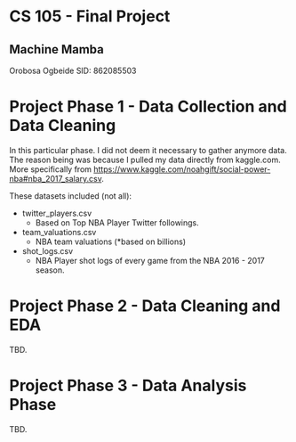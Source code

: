 # CS 105 - Final Project 
## Machine Mamba 
Orobosa Ogbeide
SID: 862085503


# Project Phase 1 - Data Collection and Data Cleaning
In this particular phase. I did not deem it necessary to gather anymore data. The reason being was because I pulled my data directly from kaggle.com. More specifically from https://www.kaggle.com/noahgift/social-power-nba#nba_2017_salary.csv. 

These datasets included (not all):
- twitter_players.csv
  - Based on Top NBA Player Twitter followings. 
- team_valuations.csv
  - NBA team valuations (*based on billions)
- shot_logs.csv
  - NBA Player shot logs of every game from the NBA 2016 - 2017 season. 


# Project Phase 2 - Data Cleaning and EDA
TBD. 



# Project Phase 3 - Data Analysis Phase
TBD. 
